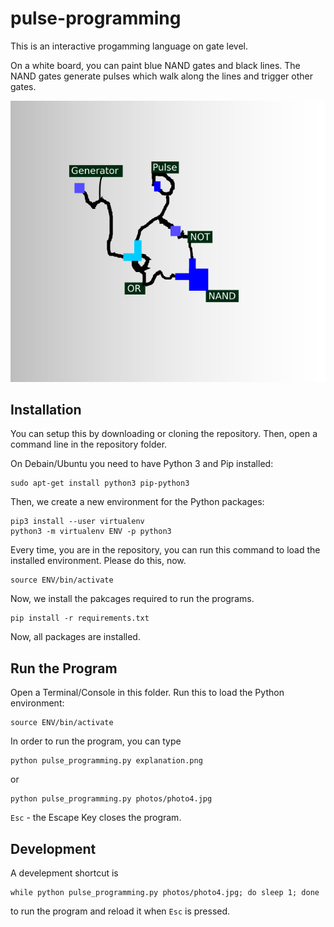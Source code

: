 # pulse-programming

This is an interactive progamming language on gate level.

On a white board, you can paint blue NAND gates and black lines.
The NAND gates generate pulses which walk along the lines and
trigger other gates.

![](explanation.png)

## Installation

You can setup this by downloading or cloning the repository.
Then, open a command line in the repository folder.

On Debain/Ubuntu you need to have Python 3 and Pip installed:

    sudo apt-get install python3 pip-python3

Then, we create a new environment for the Python packages:

    pip3 install --user virtualenv
    python3 -m virtualenv ENV -p python3

Every time, you are in the repository, you can run this command to load the
installed environment. Please do this, now.

    source ENV/bin/activate

Now, we install the pakcages required to run the programs.

    pip install -r requirements.txt

Now, all packages are installed.

## Run the Program

Open a Terminal/Console in this folder.
Run this to load the Python environment:

    source ENV/bin/activate

In order to run the program, you can type

    python pulse_programming.py explanation.png

or

    python pulse_programming.py photos/photo4.jpg

`Esc` - the Escape Key closes the program.

## Development

A develepment shortcut is

    while python pulse_programming.py photos/photo4.jpg; do sleep 1; done

to run the program and reload it when `Esc` is pressed.
